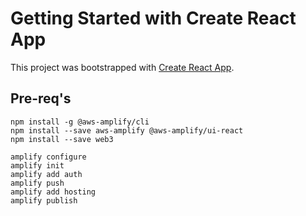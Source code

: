 # Getting Started with Create React App

This project was bootstrapped with [Create React App](https://github.com/facebook/create-react-app).

## Pre-req's 

```
npm install -g @aws-amplify/cli
npm install --save aws-amplify @aws-amplify/ui-react
npm install --save web3

amplify configure
amplify init
amplify add auth
amplify push
amplify add hosting
amplify publish
```